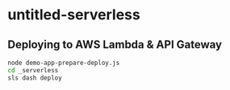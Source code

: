 # untitled-serverless

## Deploying to AWS Lambda & API Gateway

```bash
node demo-app-prepare-deploy.js
cd _serverless
sls dash deploy
```


